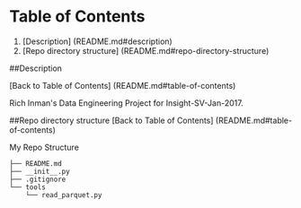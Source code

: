 # Table of Contents

1. [Description] (README.md#description)
2. [Repo directory structure] (README.md#repo-directory-structure)

##Description

[Back to Table of Contents] (README.md#table-of-contents)

Rich Inman's Data Engineering Project for Insight-SV-Jan-2017.

##Repo directory structure
[Back to Table of Contents] (README.md#table-of-contents)

My Repo Structure

	├── README.md 
	├── __init__.py
	├── .gitignore
	└── tools
	    └── read_parquet.py
